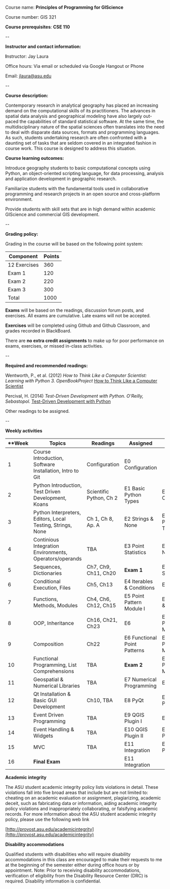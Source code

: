 Course name: **Principles of Programming for GIScience**

Course number: GIS 321

**Course prerequisites**:  **CSE 110**

--

**Instructor and contact information:**

**I**nstructor: Jay Laura

Office hours: Via email or scheduled via Google Hangout or Phone

Email: jlaura@asu.edu

--




**Course description:**

Contemporary research in analytical geography has placed an increasing
demand on the computational skills of its practitioners. The advances in
spatial data analysis and geographical modeling have also largely
out-paced the capabilities of standard statistical software. At the same
time, the multidisciplinary nature of the spatial sciences often
translates into the need to deal with disparate data sources, formats
and programming languages. As such, students undertaking research are
often confronted with a daunting set of tasks that are seldom covered in
an integrated fashion in course work. This course is designed to address
this situation.



**Course learning outcomes:**

Introduce geography students to basic computational concepts using
Python, an object-oriented scripting language, for data processing,
analysis and application development in geographic research.

Familiarize students with the fundamental tools used in collaborative
programming and research projects in an open source and cross-platform
environment.

Provide students with skill sets that are in high demand within academic
GIScience and commercial GIS development.

--

**Grading policy:**



Grading in the course will be based on the following point system:


| **Component**                        | **Points**                           |
|--------------------------------------|--------------------------------------|
| 12 Exercises                         | 360                                  |
| Exam 1                               | 120                                  |
| Exam 2                               | 220                                  |
| Exam 3                               | 300                                  |
| Total                                | 1000                                 |

**Exams** will be based on the readings, discussion forum posts, and exercises. All exams are cumulative.  Late exams will not be accepted.

**Exercises** will be completed using Github and Github Classroom, and grades recorded in BlackBoard.

There are **no extra credit assignments** to make up for poor
performance on exams, exercises, or missed in-class activities.

--

**Required and recommended readings:**



Wentworth, P., et al. (2012) *How to Think Like a Computer
Scientist: Learning with Python 3. OpenBookProject* [How to Think Like a Computer Scientist](http://openbookproject.net/thinkcs/python/english3e/)

Percival, H. (2014) *Test-Driven Development with Python. O'Reilly, Sebastopol.*
[Test-Driven Development with Python](http://chimera.labs.oreilly.com/books/1234000000754/index.html)

Other readings to be assigned.

--

**Weekly activities**

| **Week  | Topics | Readings | Assigned| Due |
|---------|--------|----------|---------|-----|
| 1 | Course Introduction, Software Installation, Intro to Git |Configuration| E0 Configuration |
| 2 | Python Introduction, Test Driven Development, Koans |Scientific Python, Ch 2| E1 Basic Python Types | E0 Configuration |
| 3 | Python Interpreters, Editors, Local Testing, Strings, None | Ch 1, Ch 8, Ap. A | E2 Strings & None| E1 Basic Python Types | 
| 4 | Continious Integration Environments, Operators/operands | TBA |E3 Point Statistics | E2 Strings & None
| 5 | Sequences, Dictionaries |Ch7, Ch9, Ch11, Ch20 | **Exam 1** | E3 Point Statistics |
| 6 | Conditional Execution, Files | Ch5, Ch13| E4 Iterables & Conditions | Exam 1|
| 7 | Functions, Methods, Modules | Ch4, Ch6, Ch12, Ch15 | E5 Point Pattern Module I | E4 Iterables & Conditions|
| 8 | OOP, Inheritance | Ch16, Ch21, Ch23 | E6 | E5 Point Pattern Module II |
| 9 | Composition | Ch22 | E6 Functional Point Patterns | E5 Point Pattern Module II | 
| 10| Functional Programming, List Comprehensions| TBA | **Exam 2** | E5 Point Pattern Module II |
| 11| Geospatial & Numerical Libraries | TBA | E7 Numerical Programming | Exam 2| 
| 12| Qt Installation & Basic GUI Development | Ch10, TBA| E8 PyQt | E7 Numerical Programming | 
| 13| Event Driven Programming | TBA | E9 QGIS Plugin I | E8 PyQt |
| 14| Event Handling & Widgets | TBA | E10 QGIS Plugin II | E9 QGIS Plugin I|
| 15| MVC |TBA| E11 Integration | E10 QGIS Plugin II |
| 16| **Final Exam** | | E11 Integration |


**Academic integrity**

The ASU student academic integrity policy lists violations in detail.
These violations fall into five broad areas that include but are not
limited to: cheating on an academic evaluation or assignment,
plagiarizing, academic deceit, such as fabricating data or information,
aiding academic integrity policy violations and inappropriately
collaborating, or falsifying academic records. For more information
about the ASU student academic integrity policy, please use the
following web link


[http://provost.asu.edu/academicintegrity](http://provost.asu.edu/academicintegrity)


**Disability accommodations**

Qualified students with disabilities who will require disability
accommodations in this class are encouraged to make their requests to me
at the beginning of the semester either during office hours or by
appointment. Note: Prior to receiving disability accommodations,
verification of eligibility from the Disability Resource Center (DRC) is
required. Disability information is confidential.